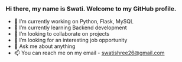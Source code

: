 ### Hi there, my name is Swati. Welcome to my GitHub profile.

- 🔭 I’m currently working on Python, Flask, MySQL
- 🌱 I’m currently learning Backend development
- 👯 I’m looking to collaborate on projects
- 🤔 I’m looking for an interesting job opportunity
- 💬 Ask me about anything
- 📫 You can reach me on my email - swatishree26@gmail.com
